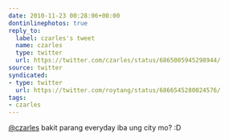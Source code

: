 ```yaml
---
date: 2010-11-23 00:28:06+00:00
dontinlinephotos: true
reply_to:
  label: czarles's tweet
  name: czarles
  type: twitter
  url: https://twitter.com/czarles/status/6865005945298944/
source: twitter
syndicated:
- type: twitter
  url: https://twitter.com/roytang/status/6866545280024576/
tags:
- czarles
---
```


[@czarles](https://twitter.com/czarles/) bakit parang everyday iba ung city mo? :D